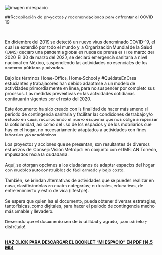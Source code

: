 

<img src="2020-07-20-mi-espacio/ima01.jpg" alt="imagen mi espacio">

##Recopilación de proyectos y recomendaciones para enfrentar al COVID-19</h1>

</br></br>
En diciembre del 2019 se detectó un nuevo virus denominado COVID-19, el cual se extendió por todo el mundo y la Organización Mundial de la Salud (OMS) declaró una pandemia global en rueda de prensa el 11 de marzo del 2020.
El 30 de marzo del 2020, se declaró emergencia sanitaria a nivel nacional en México, suspendiendo las actividades no esenciales de los sectores públicos y privados.
</br></br>
Bajo los términos Home-Office, Home-School y #QuédateEnCasa estudiantes y trabajadores han debido adaptarse a un modelo de actividades primordialmente en línea, para no suspender por completo sus procesos. Las medidas preventivas en las actividades cotidianas continuarán vigentes por el resto del 2020.
</br></br>
Este documento ha sido creado con la finalidad de hacer más ameno el periodo de contingencia sanitaria y facilitar las condiciones de trabajo y/o estudio en casa, reconociendo el nuevo esquema que nos obliga a repensar la cotidianidad, así como del uso de los espacios y de los mobiliarios que hay en el hogar, no necesariamente adaptados a actividades con fines laborales y/o académicos.

Los proyectos y acciones que se presentan, son resultantes de diversos esfuerzos del Consejo Visión Metrópoli en conjunto con el IMPLAN Torreón, impulsados hacia la ciudadanía.
</br></br>
Aquí, se otorgan opciones a los ciudadanos de adaptar espacios del hogar con muebles autoconstruibles de fácil armado y bajo costo.
</br></br>
También, se brindan alternativas de actividades que se pueden realizar en casa, clasificándolas en cuatro categorías; culturales, educativas, de entretenimiento y estilo de vida (lifestyle).
</br></br>
Se espera que quien lea el documento, pueda obtener diversas estrategias, tanto físicas, como digitales, para hacer el periodo de contingencia mucho más amable y llevadero.
</br></br>
Deseando que el documento sea de tu utilidad y agrado, ¡compártelo y disfrútalo!.
</br></br></br>
<a href="https://drive.google.com/drive/folders/1kXa0m0AOKu2ihTSrWC1EV75EZ-b7lEd0?usp=sharing"><b>HAZ CLICK PARA DESCARGAR EL BOOKLET “MI ESPACIO” EN PDF (14.5 Mb)</b></a>

</br></br></br>
